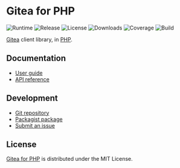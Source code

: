 # Gitea for PHP
![Runtime](https://img.shields.io/packagist/php-v/sab-international/gitea.svg) ![Release](https://img.shields.io/packagist/v/sab-international/gitea.svg) ![License](https://img.shields.io/packagist/l/sab-international/gitea.svg) ![Downloads](https://img.shields.io/packagist/dt/sab-international/gitea.svg) ![Coverage](https://coveralls.io/repos/github/sab-international/gitea.php/badge.svg) ![Build](https://travis-ci.com/sab-international/gitea.php.svg)

[Gitea](https://gitea.io) client library, in [PHP](https://secure.php.net).

## Documentation
- [User guide](https://dev.sabcomputer.com/gitea.php)
- [API reference](https://dev.sabcomputer.com/gitea.php/api)

## Development
- [Git repository](https://github.com/sab-international/gitea.php)
- [Packagist package](https://packagist.org/packages/sab-international/gitea)
- [Submit an issue](https://github.com/sab-international/gitea.php/issues)

## License
[Gitea for PHP](https://dev.sabcomputer.com/gitea.php) is distributed under the MIT License.
